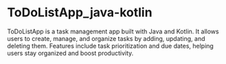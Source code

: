 # ToDoListApp_java-kotlin
 ToDoListApp is a task management app built with Java and Kotlin. It allows users to create, manage, and organize tasks by adding, updating, and deleting them. Features include task prioritization and due dates, helping users stay organized and boost productivity.
